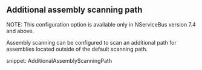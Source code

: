

## Additional assembly scanning path

NOTE: This configuration option is available only in NServiceBus version 7.4 and above.

Assembly scanning can be configured to scan an additional path for assemblies located outside of the default scanning path.

snippet: AdditionalAssemblyScanningPath